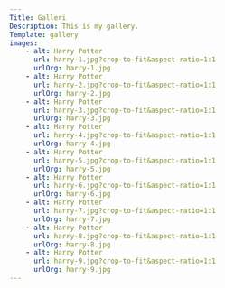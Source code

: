```yaml
---
Title: Galleri
Description: This is my gallery.
Template: gallery
images:
    - alt: Harry Potter
      url: harry-1.jpg?crop-to-fit&aspect-ratio=1:1
      urlOrg: harry-1.jpg
    - alt: Harry Potter
      url: harry-2.jpg?crop-to-fit&aspect-ratio=1:1
      urlOrg: harry-2.jpg
    - alt: Harry Potter
      url: harry-3.jpg?crop-to-fit&aspect-ratio=1:1
      urlOrg: harry-3.jpg
    - alt: Harry Potter
      url: harry-4.jpg?crop-to-fit&aspect-ratio=1:1
      urlOrg: harry-4.jpg
    - alt: Harry Potter
      url: harry-5.jpg?crop-to-fit&aspect-ratio=1:1
      urlOrg: harry-5.jpg
    - alt: Harry Potter
      url: harry-6.jpg?crop-to-fit&aspect-ratio=1:1
      urlOrg: harry-6.jpg
    - alt: Harry Potter
      url: harry-7.jpg?crop-to-fit&aspect-ratio=1:1
      urlOrg: harry-7.jpg
    - alt: Harry Potter
      url: harry-8.jpg?crop-to-fit&aspect-ratio=1:1
      urlOrg: harry-8.jpg
    - alt: Harry Potter
      url: harry-9.jpg?crop-to-fit&aspect-ratio=1:1
      urlOrg: harry-9.jpg
---
```

